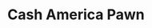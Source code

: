 ---
title: "Cash America Pawn"
url: /chicago/cash-america-pawn-south-cicero-avenue/
shop: pawnbroker
---